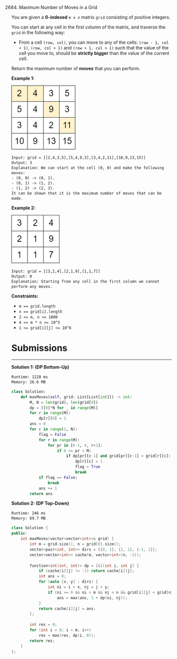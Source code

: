 2684. Maximum Number of Moves in a Grid

You are given a **0-indexed** `m x n` matrix `grid` consisting of positive integers.

You can start at any cell in the first column of the matrix, and traverse the `grid` in the following way:

* From a cell `(row, col)`, you can move to any of the cells: `(row - 1, col + 1)`, `(row, col + 1)` and `(row + 1, col + 1)` such that the value of the cell you move to, should be **strictly bigger** than the value of the current cell.

Return the maximum number of **moves** that you can perform.

 

**Example 1:**

![2684_yetgriddrawio-10.png](img/2684_yetgriddrawio-10.png)
```
Input: grid = [[2,4,3,5],[5,4,9,3],[3,4,2,11],[10,9,13,15]]
Output: 3
Explanation: We can start at the cell (0, 0) and make the following moves:
- (0, 0) -> (0, 1).
- (0, 1) -> (1, 2).
- (1, 2) -> (2, 3).
It can be shown that it is the maximum number of moves that can be made.
```

**Example 2:**

![2684_yetgrid4drawio.png](img/2684_yetgrid4drawio.png)
```
Input: grid = [[3,2,4],[2,1,9],[1,1,7]]
Output: 0
Explanation: Starting from any cell in the first column we cannot perform any moves.
```

**Constraints:**

* `m == grid.length`
* `n == grid[i].length`
* `2 <= m, n <= 1000`
* `4 <= m * n <= 10^5`
* `1 <= grid[i][j] <= 10^6`

# Submissions
---
**Solution 1: (DP Bottom-Up)**
```
Runtime: 1228 ms
Memory: 26.6 MB
```
```python
class Solution:
    def maxMoves(self, grid: List[List[int]]) -> int:
        M, N = len(grid), len(grid[0])
        dp = [[0]*N for _ in range(M)]
        for r in range(M):
            dp[r][0] = 1
        ans = 0
        for c in range(1, N):
            flag = False
            for r in range(M):
                for pr in [r-1, r, r+1]:
                    if 0 <= pr < M:
                        if dp[pr][c-1] and grid[pr][c-1] < grid[r][c]:
                            dp[r][c] = 1
                            flag = True
                            break
            if flag == False:
                break
            ans += 1
        return ans
```

**Solution 2: (DP Top-Down)**
```
Runtime: 246 ms
Memory: 69.7 MB
```
```c++
class Solution {
public:
    int maxMoves(vector<vector<int>>& grid) {
        int m = grid.size(), n = grid[0].size();
        vector<pair<int, int>> dirs = {{0, 1}, {1, 1}, {-1, 1}};
        vector<vector<int>> cache(m, vector<int>(n, -1));

        function<int(int, int)> dp = [&](int i, int j) {
            if (cache[i][j] != -1) return cache[i][j];
            int ans = 0;
            for (auto [x, y] : dirs) {
                int ni = i + x, nj = j + y;
                if (ni >= 0 && ni < m && nj < n && grid[i][j] < grid[ni][nj])
                    ans = max(ans, 1 + dp(ni, nj));
            }
            return cache[i][j] = ans;
        };

        int res = 0;
        for (int i = 0; i < m; i++)
            res = max(res, dp(i, 0));
        return res;
    }
};
```
